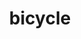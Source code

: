 ---
layout: smileys&emotion
title: bicycle
emoji: bicycle
permalink: 🚲.html
image: assets/img/3moji/bicycle.png
---